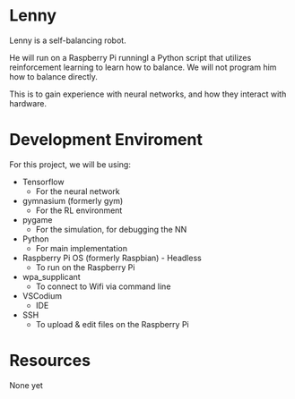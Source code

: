 # Lenny
Lenny is a self-balancing robot.

He will run on a Raspberry Pi runningl a Python script that utilizes reinforcement learning to learn how to balance. We will not program him how to balance directly.

This is to gain experience with neural networks, and how they interact with hardware.

<!-- Include a video walkthrough of the code and Lenny running here eventually -->

# Development Enviroment
For this project, we will be using:
- Tensorflow
    - For the neural network
- gymnasium (formerly gym)
    - For the RL environment
- pygame
    - For the simulation, for debugging the NN
- Python
    - For main implementation
- Raspberry Pi OS (formerly Raspbian) - Headless
    - To run on the Raspberry Pi
- wpa_supplicant
    - To connect to Wifi via command line
- VSCodium
    - IDE
- SSH
    - To upload & edit files on the Raspberry Pi

# Resources
None yet

